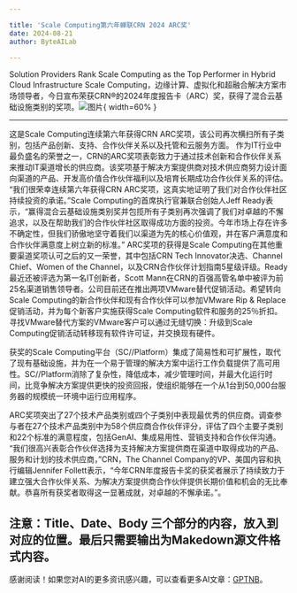 ```yaml
---

title: 'Scale Computing第六年蝉联CRN 2024 ARC奖'
date: 2024-08-21
author: ByteAILab

---
```


Solution Providers Rank Scale Computing as the Top Performer in Hybrid Cloud Infrastructure
Scale Computing，边缘计算、虚拟化和超融合解决方案市场领导者，今日宣布荣获CRN®的2024年度报告卡（ARC）奖，获得了混合云基础设施类别的奖项。![图片](https://ai-techpark.com/wp-content/uploads/2024/08/Scale-960x540.jpg){ width=60% }

---
这是Scale Computing连续第六年获得CRN ARC奖项，该公司再次横扫所有子类别，包括产品创新、支持、合作伙伴关系以及托管和云服务方面。
作为IT行业中最负盛名的荣誉之一，CRN的ARC奖项表彰致力于通过技术创新和合作伙伴关系来推动IT渠道增长的供应商。该奖项基于解决方案提供商对技术供应商努力设计面向渠道的产品、开发高价值合作伙伴福利以及培育长期成功合作伙伴关系的评估。
“我们很荣幸连续第六年获得CRN ARC奖项，这真实地证明了我们对合作伙伴社区持续投资的承诺。”Scale Computing的首席执行官兼联合创始人Jeff Ready表示，“赢得混合云基础设施类别奖并包揽所有子类别再次强调了我们对卓越的不懈追求，以及在帮助我们的合作伙伴社区取得成功方面的投资。今年市场上存在许多不确定性，但我们骄傲地坚守着我们以渠道为先的核心价值观，并在客户满意度和合作伙伴满意度上树立新的标准。”
ARC奖项的获得是Scale Computing在其他重要渠道奖项认可之后的又一荣誉，其中包括CRN Tech Innovator决选、Channel Chief、Women of the Channel，以及CRN合作伙伴计划指南5星级评级。Ready最近还被评选为第一名IT创新者，Scott Mann在CRN的百强高管名单中被评为前25名渠道销售领导者。公司目前还在推出两项VMware替代促销活动。希望转向Scale Computing的新合作伙伴和现有合作伙伴可以参加VMware Rip & Replace促销活动，并为每个新客户实施获得Scale Computing软件和服务的25％折扣。寻找VMware替代方案的VMware客户可以通过无缝切换：升级到Scale Computing促销活动转移现有软件许可证，并交换现有硬件。

获奖的Scale Computing平台（SC//Platform）集成了简易性和可扩展性，取代了现有基础设施，并为在一个易于管理的解决方案中运行工作负载提供了高可用性。SC//Platform消除了复杂性，降低成本，减少管理时间，并最大化运行时间，比竞争解决方案提供更快的投资回报，使组织能够在一个从1台到50,000台服务器的规模统一环境中运行应用程序。

ARC奖项突出了27个技术产品类别或四个子类别中表现最优秀的供应商。调查参与者在27个技术产品类别中为58个供应商合作伙伴评分，评估了四个主要子类别和22个标准的满意程度，包括GenAI、集成易用性、营销支持和合作伙伴沟通。
“我们很高兴表彰合作伙伴选择为支持解决方案提供商在渠道中取得成功的产品、服务和计划的技术供应商，”CRN，The Channel Company的VP、美国内容和执行编辑Jennifer Follett表示，“今年CRN年度报告卡奖的获奖者展示了持续致力于建立强大合作伙伴关系、为解决方案提供商合作伙伴提供长期价值和机会的无比奉献。恭喜所有获奖者取得这一显著成就，对卓越的不懈承诺。”。

注意：Title、Date、Body 三个部分的内容，放入到对应的位置。最后只需要输出为Makedown源文件格式内容。
---
感谢阅读！如果您对AI的更多资讯感兴趣，可以查看更多AI文章：[GPTNB](https://gptnb.com)。